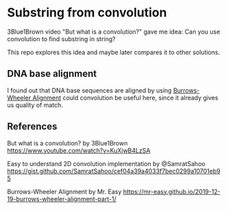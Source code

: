 # Substring from convolution

3Blue1Brown video "But what is a convolution?" gave me idea: Can you use convolution to find substring in string?

This repo explores this idea and maybe later compares it to other solutions.

## DNA base alignment

I found out that DNA base sequences are aligned by using [Burrows-Wheeler Alignment](
https://mr-easy.github.io/2019-12-19-burrows-wheeler-alignment-part-1/) could convolution be useful here, since it already gives us quality of match.

## References

But what is a convolution? by 3Blue1Brown
https://www.youtube.com/watch?v=KuXjwB4LzSA

Easy to understand 2D convolution implementation by @SamratSahoo
https://gist.github.com/SamratSahoo/cef04a39a4033f7bec0299a10701eb95

Burrows-Wheeler Alignment by Mr. Easy
https://mr-easy.github.io/2019-12-19-burrows-wheeler-alignment-part-1/
